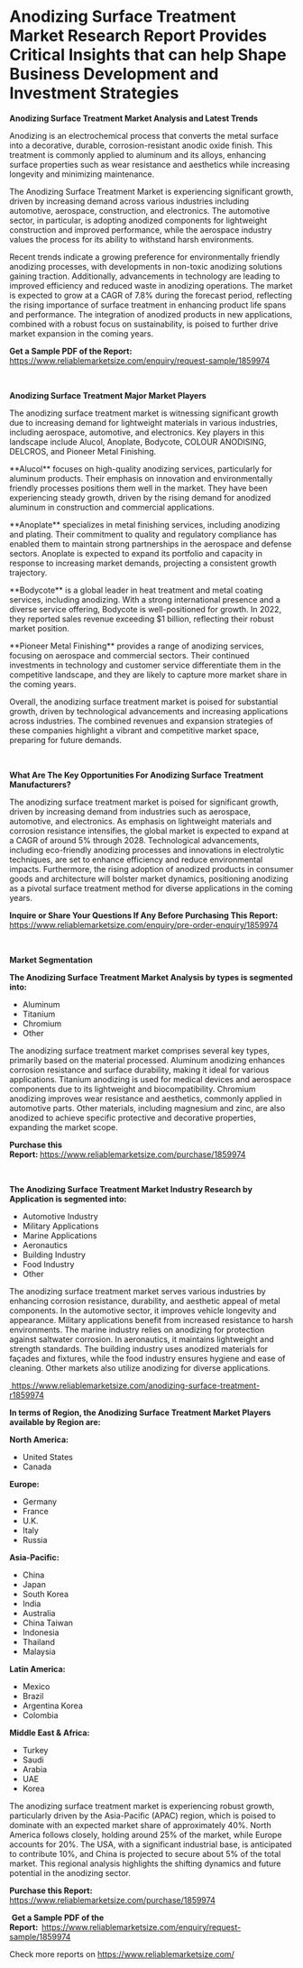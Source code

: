 <p><h1>Anodizing Surface Treatment Market Research Report Provides Critical Insights that can help Shape Business Development and Investment Strategies</h1></p><p><strong>Anodizing Surface Treatment Market Analysis and Latest Trends</strong></p>
<p><p>Anodizing is an electrochemical process that converts the metal surface into a decorative, durable, corrosion-resistant anodic oxide finish. This treatment is commonly applied to aluminum and its alloys, enhancing surface properties such as wear resistance and aesthetics while increasing longevity and minimizing maintenance.</p><p>The Anodizing Surface Treatment Market is experiencing significant growth, driven by increasing demand across various industries including automotive, aerospace, construction, and electronics. The automotive sector, in particular, is adopting anodized components for lightweight construction and improved performance, while the aerospace industry values the process for its ability to withstand harsh environments.</p><p>Recent trends indicate a growing preference for environmentally friendly anodizing processes, with developments in non-toxic anodizing solutions gaining traction. Additionally, advancements in technology are leading to improved efficiency and reduced waste in anodizing operations. The market is expected to grow at a CAGR of 7.8% during the forecast period, reflecting the rising importance of surface treatment in enhancing product life spans and performance. The integration of anodized products in new applications, combined with a robust focus on sustainability, is poised to further drive market expansion in the coming years.</p></p>
<p><strong>Get a Sample PDF of the Report:&nbsp;</strong> <a href="https://www.reliablemarketsize.com/enquiry/request-sample/1859974?utm_campaign=3564&utm_medium=2&utm_source=Github&utm_content=ia&utm_term=31032025&utm_id=anodizing-surface-treatment">https://www.reliablemarketsize.com/enquiry/request-sample/1859974</a></p>
<p>&nbsp;</p>
<p><strong>Anodizing Surface Treatment Major Market Players</strong></p>
<p><p>The anodizing surface treatment market is witnessing significant growth due to increasing demand for lightweight materials in various industries, including aerospace, automotive, and electronics. Key players in this landscape include Alucol, Anoplate, Bodycote, COLOUR ANODISING, DELCROS, and Pioneer Metal Finishing.</p><p>**Alucol** focuses on high-quality anodizing services, particularly for aluminum products. Their emphasis on innovation and environmentally friendly processes positions them well in the market. They have been experiencing steady growth, driven by the rising demand for anodized aluminum in construction and commercial applications.</p><p>**Anoplate** specializes in metal finishing services, including anodizing and plating. Their commitment to quality and regulatory compliance has enabled them to maintain strong partnerships in the aerospace and defense sectors. Anoplate is expected to expand its portfolio and capacity in response to increasing market demands, projecting a consistent growth trajectory.</p><p>**Bodycote** is a global leader in heat treatment and metal coating services, including anodizing. With a strong international presence and a diverse service offering, Bodycote is well-positioned for growth. In 2022, they reported sales revenue exceeding $1 billion, reflecting their robust market position.</p><p>**Pioneer Metal Finishing** provides a range of anodizing services, focusing on aerospace and commercial sectors. Their continued investments in technology and customer service differentiate them in the competitive landscape, and they are likely to capture more market share in the coming years.</p><p>Overall, the anodizing surface treatment market is poised for substantial growth, driven by technological advancements and increasing applications across industries. The combined revenues and expansion strategies of these companies highlight a vibrant and competitive market space, preparing for future demands.</p></p>
<p>&nbsp;</p>
<p><strong>What Are The Key Opportunities For Anodizing Surface Treatment Manufacturers?</strong></p>
<p><p>The anodizing surface treatment market is poised for significant growth, driven by increasing demand from industries such as aerospace, automotive, and electronics. As emphasis on lightweight materials and corrosion resistance intensifies, the global market is expected to expand at a CAGR of around 5% through 2028. Technological advancements, including eco-friendly anodizing processes and innovations in electrolytic techniques, are set to enhance efficiency and reduce environmental impacts. Furthermore, the rising adoption of anodized products in consumer goods and architecture will bolster market dynamics, positioning anodizing as a pivotal surface treatment method for diverse applications in the coming years.</p></p>
<p><strong>Inquire or Share Your Questions If Any Before Purchasing This Report:</strong> <a href="https://www.reliablemarketsize.com/enquiry/pre-order-enquiry/1859974?utm_campaign=3564&utm_medium=2&utm_source=Github&utm_content=ia&utm_term=31032025&utm_id=anodizing-surface-treatment">https://www.reliablemarketsize.com/enquiry/pre-order-enquiry/1859974</a></p>
<p>&nbsp;</p>
<p><strong>Market Segmentation</strong></p>
<p><strong>The Anodizing Surface Treatment Market Analysis by types is segmented into:</strong></p>
<p><ul><li>Aluminum</li><li>Titanium</li><li>Chromium</li><li>Other</li></ul></p>
<p><p>The anodizing surface treatment market comprises several key types, primarily based on the material processed. Aluminum anodizing enhances corrosion resistance and surface durability, making it ideal for various applications. Titanium anodizing is used for medical devices and aerospace components due to its lightweight and biocompatibility. Chromium anodizing improves wear resistance and aesthetics, commonly applied in automotive parts. Other materials, including magnesium and zinc, are also anodized to achieve specific protective and decorative properties, expanding the market scope.</p></p>
<p><strong>Purchase this Report:&nbsp;</strong><a href="https://www.reliablemarketsize.com/purchase/1859974?utm_campaign=3564&utm_medium=2&utm_source=Github&utm_content=ia&utm_term=31032025&utm_id=anodizing-surface-treatment">https://www.reliablemarketsize.com/purchase/1859974</a></p>
<p>&nbsp;</p>
<p><strong>The Anodizing Surface Treatment Market Industry Research by Application is segmented into:</strong></p>
<p><ul><li>Automotive Industry</li><li>Military Applications</li><li>Marine Applications</li><li>Aeronautics</li><li>Building Industry</li><li>Food Industry</li><li>Other</li></ul></p>
<p><p>The anodizing surface treatment market serves various industries by enhancing corrosion resistance, durability, and aesthetic appeal of metal components. In the automotive sector, it improves vehicle longevity and appearance. Military applications benefit from increased resistance to harsh environments. The marine industry relies on anodizing for protection against saltwater corrosion. In aeronautics, it maintains lightweight and strength standards. The building industry uses anodized materials for façades and fixtures, while the food industry ensures hygiene and ease of cleaning. Other markets also utilize anodizing for diverse applications.</p></p>
<p><a href="https://www.reliablemarketsize.com/anodizing-surface-treatment-r1859974?utm_campaign=3564&utm_medium=2&utm_source=Github&utm_content=ia&utm_term=31032025&utm_id=anodizing-surface-treatment">&nbsp;https://www.reliablemarketsize.com/anodizing-surface-treatment-r1859974</a></p>
<p><strong>In terms of Region, the Anodizing Surface Treatment Market Players available by Region are:</strong></p>
<p>
    <p> <strong> North America: </strong>
        <ul>
            <li>United States</li>
            <li>Canada</li>
        </ul>
        </p> 
    <p> <strong> Europe: </strong>
        <ul>
            <li>Germany</li>
            <li>France</li>
            <li>U.K.</li>
            <li>Italy</li>
            <li>Russia</li>
        </ul>
        </p> 
    <p> <strong> Asia-Pacific: </strong>
        <ul>
            <li>China</li>
            <li>Japan</li>
            <li>South Korea</li>
            <li>India</li>
            <li>Australia</li>
            <li>China Taiwan</li>
            <li>Indonesia</li>
            <li>Thailand</li>
            <li>Malaysia</li>
        </ul>
        </p> 
    <p> <strong> Latin America: </strong>
        <ul>
            <li>Mexico</li>
            <li>Brazil</li>
            <li>Argentina Korea</li>
            <li>Colombia</li>
        </ul>
        </p> 
    <p> <strong> Middle East & Africa: </strong>
        <ul>
            <li>Turkey</li>
            <li>Saudi</li>
            <li>Arabia</li>
            <li>UAE</li>
            <li>Korea</li>
        </ul>
    </p>
    </p>
<p><p>The anodizing surface treatment market is experiencing robust growth, particularly driven by the Asia-Pacific (APAC) region, which is poised to dominate with an expected market share of approximately 40%. North America follows closely, holding around 25% of the market, while Europe accounts for 20%. The USA, with a significant industrial base, is anticipated to contribute 10%, and China is projected to secure about 5% of the total market. This regional analysis highlights the shifting dynamics and future potential in the anodizing sector.</p></p>
<p><strong>Purchase this Report: </strong><a href="https://www.reliablemarketsize.com/purchase/1859974?utm_campaign=3564&utm_medium=2&utm_source=Github&utm_content=ia&utm_term=31032025&utm_id=anodizing-surface-treatment">https://www.reliablemarketsize.com/purchase/1859974</a></p>
<p>&nbsp;<strong>Get a Sample PDF of the Report:&nbsp;&nbsp;</strong><a href="https://www.reliablemarketsize.com/enquiry/request-sample/1859974?utm_campaign=3564&utm_medium=2&utm_source=Github&utm_content=ia&utm_term=31032025&utm_id=anodizing-surface-treatment">https://www.reliablemarketsize.com/enquiry/request-sample/1859974</a></p>
<p><strong></strong></p>
<p>Check more reports on <a href="https://www.reliablemarketsize.com/?utm_campaign=3564&utm_medium=2&utm_source=Github&utm_content=ia&utm_term=31032025&utm_id=anodizing-surface-treatment">https://www.reliablemarketsize.com/</a></p>